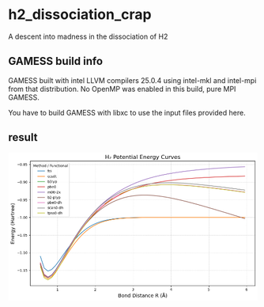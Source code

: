 # h2_dissociation_crap
A descent into madness in the dissociation of H2 

## GAMESS build info 

GAMESS built with intel LLVM compilers 25.0.4 using intel-mkl and intel-mpi from that distribution. No OpenMP was enabled in this build, pure MPI GAMESS.  

You have to build GAMESS with libxc to use the input files provided here.

## result

![H2 dissociation curve](./plot.png)
